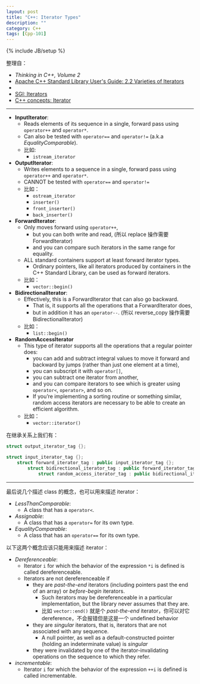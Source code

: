 ```yaml
---
layout: post
title: "C++: Iterator Types"
description: ""
category: C++
tags: [Cpp-101]
---
```

{% include JB/setup %}

整理自：

- _Thinking in C++, Volume 2_
- [Apache C++ Standard Library User's Guide: 2.2 Varieties of Iterators](https://stdcxx.apache.org/doc/stdlibug/2-2.html)
- [<iterator>](http://www.cplusplus.com/reference/iterator)
- [SGI: Iterators](http://www.sgi.com/tech/stl/Iterators.html)
- [C++ concepts: Iterator](http://en.cppreference.com/w/cpp/concept/Iterator)

-----

- **InputIterator**: 
	- Reads elements of its sequence in a single, forward pass using `operator++` and `operator*`. 
	- Can also be tested with `operator==` and `operator!=` (a.k.a _EqualityComparable_).
	- 比如: 
		- `istream_iterator`
- **OutputIterator**:
	- Writes elements to a sequence in a single, forward pass using `operator++` and `operator*`. 
	- CANNOT be tested with `operator==` and `operator!=`
	- 比如：
		- `ostream_iterator`
		- `inserter()`
		- `front_inserter()`
		- `back_inserter()`
- **ForwardIterator**:
	- Only moves forward using `operator++`, 
		- but you can both write and read, (所以 replace 操作需要 ForwardIterator) 
		- and you can compare such iterators in the same range for equality.
	- ALL standard containers support at least forward iterator types.
		- Ordinary pointers, like all iterators produced by containers in the C++ Standard Library, can be used as forward iterators.
	- 比如：
		- `vector::begin()`
- **BidirectionalIterator**: 
	- Effectively, this is a ForwardIterator that can also go backward. 
		- That is, it supports all the operations that a ForwardIterator does, 
		- but in addition it has an `operator--`. (所以 reverse_copy 操作需要 BidirectionalIterator)
	- 比如：
		- `list::begin()`
- **RandomAccessIterator**
	- This type of iterator supports all the operations that a regular pointer does: 
		- you can add and subtract integral values to move it forward and backward by jumps (rather than just one element at a time), 
		- you can subscript it with `operator[]`, 
		- you can subtract one iterator from another, 
		- and you can compare iterators to see which is greater using `operator<`, `operator>`, and so on. 
		- If you’re implementing a sorting routine or something similar, random access iterators are necessary to be able to create an efficient algorithm.
	- 比如：
		- `vector::iterator()`
		
在继承关系上我们有：

```cpp
struct output_iterator_tag {};

struct input_iterator_tag {};
	struct forward_iterator_tag : public input_iterator_tag {};
		struct bidirectional_iterator_tag : public forward_iterator_tag {};
			struct random_access_iterator_tag : public bidirectional_iterator_tag {};
```

-----
		
最后说几个描述 class 的概念，也可以用来描述 iterator：

- _LessThanComparable_: 
	- A class that has a `operator<`.
- _Assignable_: 
	- A class that has a `operator=` for its own type.
- _EqualityComparable_: 
	- A class that has an `operator==` for its own type.

以下这两个概念应该只能用来描述 iterator：

- _Dereferenceable_: 
	- Iterator `i` for which the behavior of the expression `*i` is defined is called dereferenceable.
	- Iterators are not dereferenceable if
		- they are _past-the-end_ iterators (including pointers past the end of an array) or _before-begin_ iterators. 
			- Such iterators may be dereferenceable in a particular implementation, but the library never assumes that they are.
			- 比如 `vector::end()` 就是个 _past-the-end_ iterator，你可以对它 dereference，不会报错但是这是一个 undefined behavior
		- they are _singular_ iterators, that is, iterators that are not associated with any sequence. 
			- A null pointer, as well as a default-constructed pointer (holding an indeterminate value) is _singular_
		- they were invalidated by one of the iterator-invalidating operations on the sequence to which they refer.
- _incrementable_: 
	- Iterator `i` for which the behavior of the expression `++i` is defined is called incrementable.